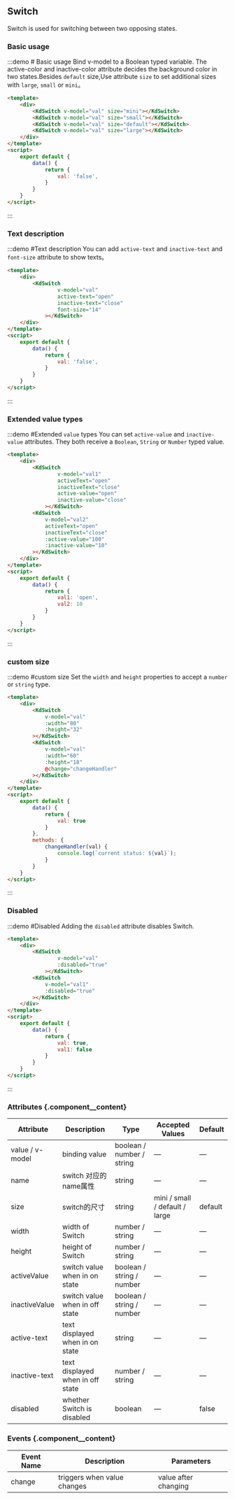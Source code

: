 ## Switch 
Switch is used for switching between two opposing states.

### Basic usage

:::demo  # Basic usage Bind v-model to a Boolean typed variable. The active-color and inactive-color attribute decides the background color in two states.Besides `default` size,Use attribute `size` to set additional sizes with `large`, `small` or `mini`。

```html
<template>
    <div>
        <KdSwitch v-model="val" size="mini"></KdSwitch>
        <KdSwitch v-model="val" size="small"></KdSwitch>
        <KdSwitch v-model="val" size="default"></KdSwitch>
        <KdSwitch v-model="val" size="large"></KdSwitch>
    </div>
</template>
<script>
    export default {
        data() {
            return {
                val: 'false',
            }
        }
    }
</script>
```
:::

### Text description

:::demo #Text description You can add `active-text` and `inactive-text` and `font-size` attribute to show texts。

```html
<template>
    <div>
        <KdSwitch
                v-model="val"
                active-text="open"
                inactive-text="close"
                font-size="14"
            ></KdSwitch>
    </div>
</template>
<script>
    export default {
        data() {
            return {
                val: 'false',
            }
        }
    }
</script>
```
:::

### Extended value types

:::demo #Extended `value` types You can set `active-value` and `inactive-value` attributes. They both receive a `Boolean`, `String` or `Number` typed value.

```html
<template>
    <div>
        <KdSwitch
                v-model="val1"
                activeText="open"
                inactiveText="close"
                active-value="open"
                inactive-value="close"
            ></KdSwitch>
        <KdSwitch
            v-model="val2"
            activeText="open"
            inactiveText="close"
            :active-value="100"
            :inactive-value="10"
        ></KdSwitch>
    </div>
</template>
<script>
    export default {
        data() {
            return {
                val1: 'open',
                val2: 10
            }
        }
    }
</script>
```
:::

### custom size

:::demo #custom size Set the `width` and `height` properties to accept a `number` or `string` type.

```html
<template>
    <div>
        <KdSwitch
            v-model="val"
            :width="80"
            :height="32"
        ></KdSwitch>
        <KdSwitch
            v-model="val"
            :width="60"
            :height="18"
            @change="changeHandler"
        ></KdSwitch>
    </div>
</template>
<script>
    export default {
        data() {
            return {
                val: true
            }
        },
        methods: {
            changeHandler(val) {
                console.log(`current status: ${val}`);
            }
        }
    }
</script>
```
:::

### Disabled

:::demo #Disabled Adding the `disabled` attribute disables Switch.

```html
<template>
    <div>
        <KdSwitch
                v-model="val"
                :disabled="true"
            ></KdSwitch>
        <KdSwitch
            v-model="val1"
            :disabled="true"
        ></KdSwitch>
    </div>
</template>
<script>
    export default {
        data() {
            return {
                val: true,
                val1: false
            }
        }
    }
</script>
```
:::
### Attributes {.component__content}
| Attribute      | Description    | Type      | Accepted Values       | Default   |
|---------- |-------- |---------- |-------------  |-------- |
| value / v-model | binding value                   | boolean / number / string | —         |  —
| name           | switch 对应的 name属性     | string                    |  —       |  —
| size           | switch的尺寸              | string                    | mini / small / default / large |     default    
| width          | width of Switch              | number / string           |     —     |    —   
| height         | height of Switch              | number / string           |     —     |    —   
| activeValue    | switch value when in on state          | boolean / string / number |     —     |    —   
| inactiveValue  | switch value when in off state          | boolean / string / number |     —     |    —   
| active-text    | text displayed when in on state     | string	                 |     —     |   —
| inactive-text  | text displayed when in off state      | number / string           |     —     |    —   
| disabled  | whether Switch is disabled   | boolean  |     —     |    false   |

### Events {.component__content}
| Event Name      | Description    | Parameters |
|---------- |-------- |---------- |
| change | triggers when value changes | value after changing